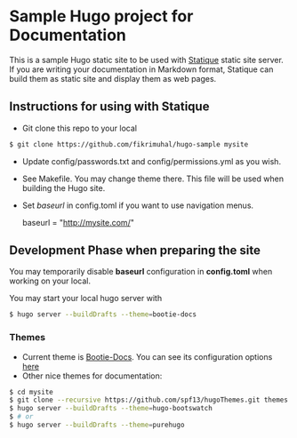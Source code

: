 # Sample Hugo project for Documentation

This is a sample Hugo static site to be used with [Statique](https://github.com/fikrimuhal/statique) static site server. 
If you are writing your documentation in Markdown format, Statique can build them as static site and display them as web pages.

## Instructions for using with Statique

* Git clone this repo to your local

```bash
$ git clone https://github.com/fikrimuhal/hugo-sample mysite
```

* Update config/passwords.txt and config/permissions.yml as you wish.
* See Makefile. You may change theme there. This file will be used when building the Hugo site.
* Set *baseurl* in config.toml if you want to use navigation menus.

    baseurl = "http://mysite.com/"

## Development Phase when preparing the site

You may temporarily disable **baseurl** configuration in **config.toml** when working on your local.

You may start your local hugo server with
```bash
$ hugo server --buildDrafts --theme=bootie-docs
```


### Themes

* Current theme is [Bootie-Docs](http://key-amb.github.io/bootie-docs-demo/). You can see its configuration options [here](http://key-amb.github.io/bootie-docs-demo/usage/)
* Other nice themes for documentation:
```bash
$ cd mysite
$ git clone --recursive https://github.com/spf13/hugoThemes.git themes
$ hugo server --buildDrafts --theme=hugo-bootswatch
$ # or
$ hugo server --buildDrafts --theme=purehugo
```



